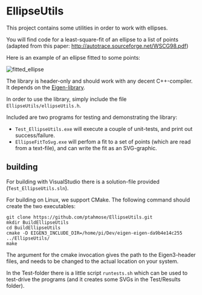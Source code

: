 # EllipseUtils

This project contains some utilities in order to work with ellipses.

You will find code for a least-square-fit of an ellipse to a list of points (adapted from this paper:  http://autotrace.sourceforge.net/WSCG98.pdf)

Here is an example of an ellipse fitted to some points:

![fitted_ellipse](https://cloud.githubusercontent.com/assets/4881321/23005913/2d2dad12-f3ff-11e6-8a7c-d560025dbee4.PNG)

The library is header-only and should work with any decent C++-compiler. It depends on the [Eigen-library](http://eigen.tuxfamily.org/index.php?title=Main_Page).

In order to use the library, simply include the file `EllipseUtils/ellipseUtils.h`.

Included are two programs for testing and demonstrating the library:
* `Test_EllipseUtils.exe` will execute a couple of unit-tests, and print out success/failure.
* `EllipseFitToSvg.exe` will perfom a fit to a set of points (which are read from a text-file), and can write the fit as an SVG-graphic.

## building

For building with VisualStudio there is a solution-file provided (`Test_EllipseUtils.sln`).

For building on Linux, we support CMake. The following command should create the two executables:

```
git clone https://github.com/ptahmose/EllipseUtils.git
mkdir BuildEllipseUtils
cd BuildEllipseUtils
cmake -D EIGEN3_INCLUDE_DIR=/home/pi/Dev/eigen-eigen-da9b4e14c255 ../EllipseUtils/
make
```

The argument for the cmake invocation gives the path to the Eigen3-header files, and needs to be changed to the actual location on your system.

In the Test-folder there is a little script `runtests.sh` which can be used to test-drive the programs (and it creates some SVGs in the Test/Results folder).

